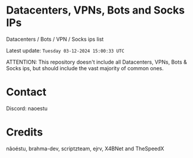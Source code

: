 # Datacenters, VPNs, Bots and Socks IPs
 
Datacenters / Bots / VPN / Socks ips list

Latest update: `Tuesday 03-12-2024 15:00:33 UTC` 

ATTENTION: This repository doesn't include all Datacenters, VPNs, Bots & Socks ips, 
but should include the vast majority of common ones.

# Contact
Discord: naoestu

# Credits
nãoéstu, brahma-dev, scriptzteam, ejrv, X4BNet and TheSpeedX
